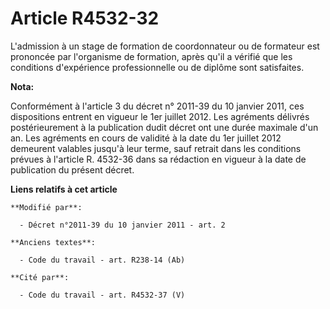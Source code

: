 # Article R4532-32

L'admission à un stage de formation de coordonnateur ou de formateur est prononcée par l'organisme de formation, après qu'il
a vérifié que     les conditions d'expérience professionnelle ou de diplôme sont satisfaites.

**Nota:**

Conformément à l'article 3 du décret n° 2011-39 du 10 janvier 2011, ces dispositions entrent en vigueur le 1er juillet 2012.
Les agréments délivrés postérieurement à la publication dudit décret ont une durée maximale d'un an. Les agréments en cours
de validité à la date du 1er juillet 2012 demeurent valables jusqu'à leur terme, sauf retrait dans les conditions prévues à
l'article R. 4532-36 dans sa rédaction en vigueur à la date de publication du présent décret.

**Liens relatifs à cet article**

	**Modifié par**:

	  - Décret n°2011-39 du 10 janvier 2011 - art. 2

	**Anciens textes**:

	  - Code du travail - art. R238-14 (Ab)

	**Cité par**:

	  - Code du travail - art. R4532-37 (V)
